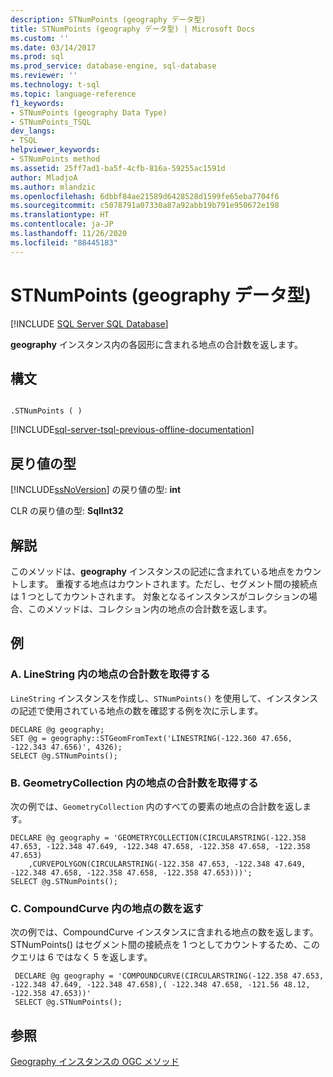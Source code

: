 ```yaml
---
description: STNumPoints (geography データ型)
title: STNumPoints (geography データ型) | Microsoft Docs
ms.custom: ''
ms.date: 03/14/2017
ms.prod: sql
ms.prod_service: database-engine, sql-database
ms.reviewer: ''
ms.technology: t-sql
ms.topic: language-reference
f1_keywords:
- STNumPoints (geography Data Type)
- STNumPoints_TSQL
dev_langs:
- TSQL
helpviewer_keywords:
- STNumPoints method
ms.assetid: 25ff7ad1-ba5f-4cfb-816a-59255ac1591d
author: MladjoA
ms.author: mlandzic
ms.openlocfilehash: 6dbbf84ae21589d6428528d1599fe65eba7704f6
ms.sourcegitcommit: c5078791a07330a87a92abb19b791e950672e198
ms.translationtype: HT
ms.contentlocale: ja-JP
ms.lasthandoff: 11/26/2020
ms.locfileid: "88445183"
---
```

# <a name="stnumpoints-geography-data-type"></a>STNumPoints (geography データ型)
[!INCLUDE [SQL Server SQL Database](../../includes/applies-to-version/sql-asdb.md)]

  **geography** インスタンス内の各図形に含まれる地点の合計数を返します。  
  
## <a name="syntax"></a>構文  
  
```  
  
.STNumPoints ( )  
```  
  
[!INCLUDE[sql-server-tsql-previous-offline-documentation](../../includes/sql-server-tsql-previous-offline-documentation.md)]

## <a name="return-types"></a>戻り値の型
 [!INCLUDE[ssNoVersion](../../includes/ssnoversion-md.md)] の戻り値の型: **int**  
  
 CLR の戻り値の型: **SqlInt32**  
  
## <a name="remarks"></a>解説  
 このメソッドは、**geography** インスタンスの記述に含まれている地点をカウントします。 重複する地点はカウントされます。ただし、セグメント間の接続点は 1 つとしてカウントされます。 対象となるインスタンスがコレクションの場合、このメソッドは、コレクション内の地点の合計数を返します。  
  
## <a name="examples"></a>例  
  
### <a name="a-retrieving-the-total-number-of-points-in-a-linestring"></a>A. LineString 内の地点の合計数を取得する  
 `LineString` インスタンスを作成し、`STNumPoints()` を使用して、インスタンスの記述で使用されている地点の数を確認する例を次に示します。  
  
```  
DECLARE @g geography;  
SET @g = geography::STGeomFromText('LINESTRING(-122.360 47.656, -122.343 47.656)', 4326);  
SELECT @g.STNumPoints();  
```  
  
### <a name="b-retrieving-the-total-number-of-points-in-a-geometrycollection"></a>B. GeometryCollection 内の地点の合計数を取得する  
 次の例では、`GeometryCollection` 内のすべての要素の地点の合計数を返します。  
  
```  
DECLARE @g geography = 'GEOMETRYCOLLECTION(CIRCULARSTRING(-122.358 47.653, -122.348 47.649, -122.348 47.658, -122.358 47.658, -122.358 47.653)  
    ,CURVEPOLYGON(CIRCULARSTRING(-122.358 47.653, -122.348 47.649, -122.348 47.658, -122.358 47.658, -122.358 47.653)))';  
SELECT @g.STNumPoints();  
```  
  
### <a name="c-returning-the-number-of-points-in-a-compoundcurve"></a>C. CompoundCurve 内の地点の数を返す  
 次の例では、CompoundCurve インスタンスに含まれる地点の数を返します。 STNumPoints() はセグメント間の接続点を 1 つとしてカウントするため、このクエリは 6 ではなく 5 を返します。  
  
```
 DECLARE @g geography = 'COMPOUNDCURVE(CIRCULARSTRING(-122.358 47.653, -122.348 47.649, -122.348 47.658),( -122.348 47.658, -121.56 48.12, -122.358 47.653))'  
 SELECT @g.STNumPoints();
 ```  
  
## <a name="see-also"></a>参照  
 [Geography インスタンスの OGC メソッド](../../t-sql/spatial-geography/ogc-methods-on-geography-instances.md)  
  
  
